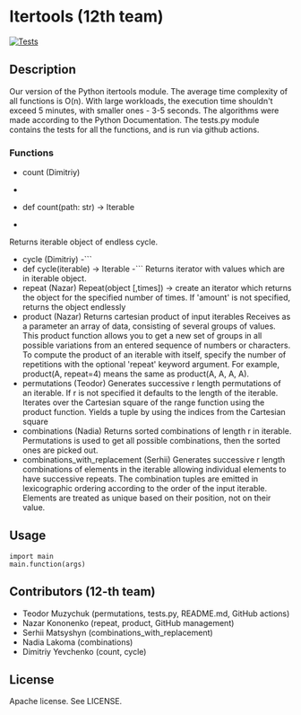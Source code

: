 # Itertools (12th team)
[![Tests](https://github.com/nazar12314/Discrete-Math-project/actions/workflows/test.yml/badge.svg)](https://github.com/nazar12314/Discrete-Math-project/actions/workflows/test.yml)
## Description
Our version of the Python itertools module.
The average time complexity of all functions is O(n).
With large workloads, the execution time shouldn't exceed 5 minutes, with smaller ones - 3-5 seconds.
The algorithms were made according to the Python Documentation.
The tests.py module contains the tests for all the functions, and is run via github actions.
### Functions
- count (Dimitriy)
- ```python
- def count(path: str) -> Iterable
- ```
Returns iterable object of endless cycle.
- cycle (Dimitriy)
-```
- def cycle(iterable) -> Iterable
-```
Returns iterator with values which are in iterable object.
- repeat (Nazar)
  Repeat(object [,times]) -> create an iterator which returns the object for the specified number of times.
  If 'amount' is not specified, returns the object endlessly
- product (Nazar)
  Returns cartesian product of input iterables
  Receives as a parameter an array of data, consisting of several groups of values.
  This product function allows you to get a new set of groups in all possible variations
  from an entered sequence of numbers or characters.
  To compute the product of an iterable with itself,
  specify the number of repetitions with the optional 'repeat' keyword argument.
  For example, product(A, repeat=4) means the same as product(A, A, A, A).
- permutations (Teodor)
  Generates successive r length permutations of an iterable.
  If r is not specified it defaults to the length of the iterable.
  Iterates over the Cartesian square of the range function using the product function.
  Yields a tuple by using the indices from the Cartesian square
- combinations (Nadia)
  Returns sorted combinations of length r in iterable.
  Permutations is used to get all possible combinations, then the sorted ones are picked out.
- combinations_with_replacement (Serhii)
  Generates successive r length combinations of elements in the iterable allowing individual elements to have successive repeats.
  The combination tuples are emitted in lexicographic ordering according to the order of the input iterable.
  Elements are treated as unique based on their position, not on their value.
## Usage 
    import main
    main.function(args)
## Contributors (12-th team)
- Teodor Muzychuk (permutations, tests.py, README.md, GitHub actions)
- Nazar Kononenko (repeat, product, GitHub management)
- Serhii Matsyshyn (combinations_with_replacement)
- Nadia Lakoma (combinations)
- Dimitriy Yevchenko (count, cycle)
## License
Apache license. See LICENSE.
